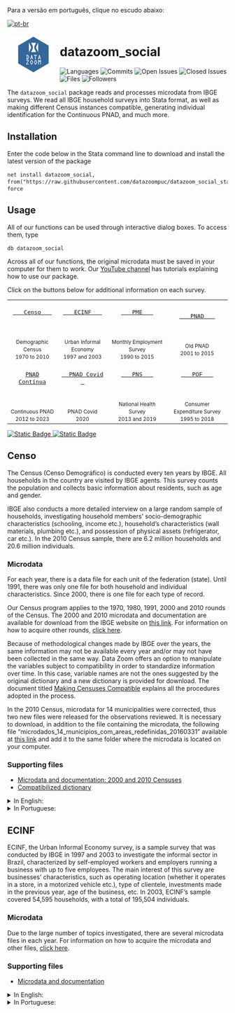 
Para a versão em português, clique no escudo abaixo:
<!-- badges: start -->
[![pt-br](https://img.shields.io/badge/lang-pt--br-blue.svg)](https://github.com/datazoompuc/datazoom_social_Stata/blob/English-READ.ME/README.md)

<a href="https://github.com/datazoompuc/datazoom_social_Stata"><img src="https://raw.githubusercontent.com/datazoompuc/datazoom_social_stata/master/logo.png" align="left" width="100" hspace="10" vspace="6"></a>

<!-- README.md is generated from README.Rmd. Please edit that file -->

# datazoom_social

<!-- badges: start -->

![Languages](https://img.shields.io/github/languages/count/datazoompuc/datazoom_social_Stata?style=flat)
![Commits](https://img.shields.io/github/commit-activity/y/datazoompuc/datazoom_social_Stata?style=flat)
![Open
Issues](https://img.shields.io/github/issues-raw/datazoompuc/datazoom_social_Stata?style=flat)
![Closed
Issues](https://img.shields.io/github/issues-closed-raw/datazoompuc/datazoom_social_Stata?style=flat)
![Files](https://img.shields.io/github/directory-file-count/datazoompuc/datazoom_social_Stata?style=flat)
![Followers](https://img.shields.io/github/followers/datazoompuc?style=flat)
<!-- badges: end -->

The `datazoom_social` package reads and processes microdata from IBGE
surveys. We read all IBGE household surveys into Stata format, as well
as making different Census instances compatible, generating individual
identification for the Continuous PNAD, and much more.

## Installation <a name="instalacao"></a>

Enter the code below in the Stata command line to download and install
the latest version of the package

    net install datazoom_social, from("https://raw.githubusercontent.com/datazoompuc/datazoom_social_stata/master/") force

## Usage

All of our functions can be used through interactive dialog boxes. To
access them, type

    db datazoom_social

Across all of our functions, the original microdata must be saved in
your computer for them to work. Our [YouTube
channel](https://www.youtube.com/@datazoom9654/videos) has tutorials
explaining how to use our package.

Click on the buttons below for additional information on each survey.

|                                                                                                                                                                                |                                                                                                                                                                              |                                                                                                                                                                            |                                                                                                                                                                              |
|:------------------------------------------------------------------------------------------------------------------------------------------------------------------------------:|:----------------------------------------------------------------------------------------------------------------------------------------------------------------------------:|:--------------------------------------------------------------------------------------------------------------------------------------------------------------------------:|:----------------------------------------------------------------------------------------------------------------------------------------------------------------------------:|
|    <a href = "#censo"> <kbd> <br>    <font size = 3> Censo </font>    <br><br> </kbd> </a> <br> <br> <small> Demographic Census </small> <br> <small> 1970 to 2010 </small>    | <a href = "#ecinf"> <kbd> <br>    <font size = 3> ECINF </font>    <br><br> </kbd> </a> <br><br> <small> Urban Informal Economy </small> <br> <small> 1997 and 2003 </small> | <a href = "#pme"> <kbd> <br>    <font size = 3> PME </font>    <br><br> </kbd> </a> <br><br> <small> Monthly Employment Survey </small> <br> <small> 1990 to 2015 </small> |         <a href = "#pnad"> <kbd> <br>    <font size = 3> PNAD </font>    <br><br> </kbd> </a> <br><br> <small> Old PNAD </small> <br> <small> 2001 to 2015 </small>          |
| <a href = "#pnad-contínua"> <kbd> <br> <font size = 3> PNAD Contínua </font> <br><br> </kbd> </a> <br><br> <small> Continuous PNAD </small> <br> <small> 2012 to 2023 </small> |       <a href = "#pnad-covid"> <kbd> <br>   <font size = 3> PNAD Covid </font>   <br><br> </kbd> </a> <br><br> <small> PNAD Covid </small> <br> <small> 2020 </small>        |  <a href = "#pns"> <kbd> <br>    <font size = 3> PNS </font>    <br><br> </kbd> </a> <br><br> <small> National Health Survey </small> <br> <small> 2013 and 2019 </small>  | <a href = "#pof"> <kbd> <br>    <font size = 3> POF </font>    <br><br> </kbd> </a> <br><br> <small> Consumer Expenditure Survey </small> <br> <small> 1995 to 2018 </small> |

<a href = "#credits">![Static
Badge](https://img.shields.io/badge/Credits%20-%20PUC%20Rio%20Department%20of%20Economics%20-%20blue)
</a> <a href = "#credits"> ![Static
Badge](https://img.shields.io/badge/Citation%20-%20green) </a>

## Censo

The Census (Censo Demográfico) is conducted every ten years by IBGE. All
households in the country are visited by IBGE agents. This survey counts
the population and collects basic information about residents, such as
age and gender.

IBGE also conducts a more detailed interview on a large random sample of
households, investigating household members’ socio-demographic
characteristics (schooling, income etc.), household’s characteristics
(wall materials, plumbing etc.), and possession of physical assets
(refrigerator, car etc.). In the 2010 Census sample, there are 6.2
million households and 20.6 million individuals.

### Microdata

For each year, there is a data file for each unit of the federation
(state). Until 1991, there was only one file for both household and
individual characteristics. Since 2000, there is one file for each type
of record.

Our Census program applies to the 1970, 1980, 1991, 2000 and 2010 rounds
of the Census. The 2000 and 2010 microdata and documentation are
available for download from the IBGE website on [this
link](https://www.ibge.gov.br/estatisticas/sociais/populacao/22827-censo-2020-censo4.html?=&t=microdados).
For information on how to acquire other rounds, [click
here](https://loja.ibge.gov.br/catalogsearch/result/?q=censo).

Because of methodological changes made by IBGE over the years, the same
information may not be available every year and/or may not have been
collected in the same way. Data Zoom offers an option to manipulate the
variables subject to compatibility in order to standardize information
over time. In this case, variable names are not the ones suggested by
the original dictionary and a new dictionary is provided for download.
The document titled [Making Censuses
Compatible](https://raw.githubusercontent.com/datazoompuc/datazoom_social_stata/master/docs/Censo/compatibilizacao_en.pdf)
explains all the procedures adopted in the process.

In the 2010 Census, microdata for 14 municipalities were corrected, thus
two new files were released for the observations reviewed. It is
necessary to download, in addition to the file containing the microdata,
the following file
“microdados_14_municipios_com_areas_redefinidas_20160331” available at
[this
link](https://www.ibge.gov.br/estatisticas/sociais/saude/22827-censo-demografico-2022.html?=&t=microdados)
and add it to the same folder where the microdata is located on your
computer.

### Supporting files

- [Microdata and documentation: 2000 and 2010
  Censuses](https://www.ibge.gov.br/estatisticas/sociais/saude/22827-censo-demografico-2022.html?=&t=microdados)
- [Compatibilized
  dictionary](https://raw.githubusercontent.com/datazoompuc/datazoom_social_stata/master/docs/Censo/dicionario_compatibilizado.xlsx)

<details>
<summary>
In English:
</summary>

- [Making Censuses
  compatible](https://raw.githubusercontent.com/datazoompuc/datazoom_social_stata/master/docs/Censo/compatibilizacao_en.pdf)
- [Censo 1970
  dictionary](https://raw.githubusercontent.com/datazoompuc/datazoom_social_stata/master/docs/Censo/dicionario_1970_en.pdf)
- [Censo 1980
  dictionary](https://raw.githubusercontent.com/datazoompuc/datazoom_social_stata/master/docs/Censo/dicionario_1980_en.pdf)
- [Censo 1991
  dictionary](https://raw.githubusercontent.com/datazoompuc/datazoom_social_stata/master/docs/Censo/dicionario_1991_en.pdf)
- [Censo 2000
  dictionary](https://raw.githubusercontent.com/datazoompuc/datazoom_social_stata/master/docs/Censo/dicionario_2000_en.xlsx)
- [Censo 2010
  dictionary](https://raw.githubusercontent.com/datazoompuc/datazoom_social_stata/master/docs/Censo/dicionario_2010_en.xls)

</details>
<details>
<summary>
In Portuguese:
</summary>

- [Making Censuses
  compatible](https://raw.githubusercontent.com/datazoompuc/datazoom_social_stata/master/docs/Censo/compatibilizacao.pdf)
- [Censo 1970
  dictionary](https://raw.githubusercontent.com/datazoompuc/datazoom_social_stata/master/docs/Censo/dicionario_1970.pdf)
- [Censo 1980
  dictionary](https://raw.githubusercontent.com/datazoompuc/datazoom_social_stata/master/docs/Censo/dicionario_1980.xlsx)
- [Censo 1991
  dictionary](https://raw.githubusercontent.com/datazoompuc/datazoom_social_stata/master/docs/Censo/dicionario_1991.pdf)

</details>

## ECINF

ECINF, the Urban Informal Economy survey, is a sample survey that was
conducted by IBGE in 1997 and 2003 to investigate the informal sector in
Brazil, characterized by self-employed workers and employers running a
business with up to five employees. The main interest of this survey are
businesses’ characteristics, such as operating location (whether it
operates in a store, in a motorized vehicle etc.), type of clientele,
investments made in the previous year, age of the business, etc. In
2003, ECINF’s sample covered 54,595 households, with a total of 195,504
individuals.

### Microdata

Due to the large number of topics investigated, there are several
microdata files in each year. For information on how to acquire the
microdata and other files, [click
here](https://www.ibge.gov.br/estatisticas/sociais/trabalho/9025-economia-informal-urbana.html?=&t=downloads).

### Supporting files

- [Microdata and
  documentation](https://www.ibge.gov.br/estatisticas/sociais/trabalho/9025-economia-informal-urbana.html?=&t=downloads)

</details>
<details>
<summary>
In English:
</summary>

- [ECINF 1997
  dictionary](https://raw.githubusercontent.com/datazoompuc/datazoom_social_stata/master/docs/ECINF/dicionario_1997_en.xlsx)
- [ECINF 2003
  dictionary](https://raw.githubusercontent.com/datazoompuc/datazoom_social_stata/master/docs/ECINF/dicionario_2003_en.xlsx)

</details>
<details>
<summary>
In Portuguese:
</summary>

- [ECINF 1997
  dictionary](https://raw.githubusercontent.com/datazoompuc/datazoom_social_stata/master/docs/ECINF/dicionario_1997.doc)
- [ECINF 2003
  dictionary](https://raw.githubusercontent.com/datazoompuc/datazoom_social_stata/master/docs/ECINF/dicionario_2003.xls)

## PME

PME, the Brazilian Monthly Employment Survey, is a sample survey
conducted monthly by IBGE since 1980 in six metropolitan areas: Belo
Horizonte, Porto Alegre, Recife, Rio de Janeiro, Salvador and São Paulo.
The survey collects labor and income information from the population.
PME is mainly used to compute the main unemployment index in the country
(until 2014). It is the only IBGE survey in longitudinal format.
Households are visited for two periods of four consecutive months, eight
months apart from each other. In March 2014, PME’s sample consisted of
33,809 households with 95,122 individuals.

There are two versions of PME, traditionally called by PME Antiga (old
PME) and PME Nova (new PME). The PME Antiga is the original survey. In
2002, this survey underwent a major change in design, giving rise to the
PME Nova, with a significantly larger questionnaire and differences in
the definition of labor market participation, as well as in the rotation
scheme of the samples. Until the end of 2002, the two methodologies were
taken to the field. In December 2002, PME Antiga was closed down and
replaced by PME Nova.

PME is a panel survey, in which each household is interviewed 8 times
over a 16-months period (the household is surveyed for 4 consecutive
months, out for 8, and then returns for another 4 months of interviews).
Households are correctly identified throughout all eight interviews.
However, PME does not assign the same identification number to each
individual in the household across interviews. To reduce attrition
related to this problem, each Data Zoom package offers two
identification algorithms based on [Ribas and Soares
(2008)](https://repositorio.ipea.gov.br/handle/11058/1522). The
algorithms differ essentially according to the number of characteristics
checked in order to identify the same individual across interviews.

PME Nova was discontinued in February 2016 and replaced by the PNAD
Contínua, a quarterly survey started in the first quarter of 2012. The
two surveys coexisted between 2012 and 2016.

### Microdata

PME Antiga microdata files are separated by month, metropolitan area and
type of register (individual and household). PME Nova contains a single
file for each month including individual and household information for
all metropolitan areas.

For PME Nova (March 2002 onwards), all microdata and documentation are
available from [IBGE’s
website](https://www.ibge.gov.br/estatisticas/sociais/trabalho/9183-pesquisa-mensal-de-emprego-antiga-metodologia.html?=&t=microdados).
For information on how to acquire other waves, [click
here](https://loja.ibge.gov.br/catalogsearch/result/?q=pme).

### Supporting files

- [Microdata and documentation: PME
  Nova](https://www.ibge.gov.br/estatisticas/sociais/trabalho/9183-pesquisa-mensal-de-emprego-antiga-metodologia.html?=&t=microdados)
- [Ribas and Soares
  (2008)](https://repositorio.ipea.gov.br/handle/11058/1522)

<details>
<summary>
In English:
</summary>

- PME Antiga dictionaries: 1991 to 2000
  - [Households](https://raw.githubusercontent.com/datazoompuc/datazoom_social_stata/master/docs/PME/dicionario_pnad_antiga_1991_2000_dom_en.pdf),
    [Individuals](https://raw.githubusercontent.com/datazoompuc/datazoom_social_stata/master/docs/PME/dicionario_pnad_antiga_1991_2000_pess_en.pdf)
- PME Antiga dictionaries: 2001
  - [Households](https://raw.githubusercontent.com/datazoompuc/datazoom_social_stata/master/docs/PME/dicionario_pme_antiga_2001_dom_en.pdf),
    [Individuals](https://raw.githubusercontent.com/datazoompuc/datazoom_social_stata/master/docs/PME/dicionario_pme_antiga_2001_pess_en.pdf)
- [PME Nova
  dictionary](https://raw.githubusercontent.com/datazoompuc/datazoom_social_stata/master/docs/PME/dicionario_pme_nova_en.xls)

</details>
<details>
<summary>
In Portuguese:
</summary>

- [PME Antiga dictionary: 1991 to
  2000](https://raw.githubusercontent.com/datazoompuc/datazoom_social_stata/master/docs/PME/dicionario_pnad_antiga_1991_2000.pdf)
- [PME Antiga dictionary:
  2001](https://raw.githubusercontent.com/datazoompuc/datazoom_social_stata/master/docs/PME/dicionario_pme_antiga_2001.pdf)
- [PME Nova
  dictionary](https://raw.githubusercontent.com/datazoompuc/datazoom_social_stata/master/docs/PME/dicionario_pme_nova.xls)

</details>

## PNAD

PNAD, the Brazilian National Household Sample Survey, is a survey
conducted annually by IBGE since 1981. PNAD investigates several
characteristics of the population such as household composition,
education, labor, income and fertility. Moreover, almost every year,
there is an investigation of an additional topic, such as education,
health, professional training and food security. PNAD’s sample in 2012
consisted of 147,203 households, with 362,451 individuals.

### Microdata

Until 1990, there was only one file for both household and individual
characteristics. Since 1992, there is one file for each type of record.

Our package applies to all surveys starting in 1981. From 2001 onward,
all microdata and documentation are available from [IBGE’s
website](https://www.ibge.gov.br/estatisticas/sociais/populacao/9127-pesquisa-nacional-por-amostra-de-domicilios.html?=&t=microdados).
For information on how to acquire other rounds, [click
here](https://loja.ibge.gov.br/catalogsearch/result/?q=pnad).

Because of changes made over the years, the same information may not be
available every year and/or may not have been collected in the same way.
Specifically, there was a major reformulation of the survey in 1992,
when labor activities were redefined, together with the questionnaire
itself, leading to changes in the names of variables.

Data Zoom offers two options to manipulate the variables in order to
standardize information over time. The first option aims to adapt
variables from the 1990s and 2000s to those from the 1980s. This
implies, for instance, that variables created after 1990 - such as all
variables related to child labor - are excluded in the process. With
this option, variable names are not those suggested by the original
dictionary, so that a new dictionary is provided for download.

The second option attempts to only reconcile variables from 1992 to
2012. In this case, there are relatively few changes during the period.
Therefore, we keep the original names of all variables that did not
change or remained reasonably stable. A new dictionary is also provided.
The document [Making PNADs
compatible](https://raw.githubusercontent.com/datazoompuc/datazoom_social_stata/master/docs/PNAD/compatibilizacao_en.pdf)
explains all the procedures adopted in the process.

### Supporting files

- [Microdata and
  documentation](https://www.ibge.gov.br/estatisticas/sociais/populacao/9127-pesquisa-nacional-por-amostra-de-domicilios.html?=&t=microdados)
- [Compatibilized
  dictionary](https://raw.githubusercontent.com/datazoompuc/datazoom_social_stata/master/docs/PNAD/dicionario_compatibilizado.xlsx)

<details>
<summary>
In English:
</summary>

- [Making PNADs
  compatible](https://raw.githubusercontent.com/datazoompuc/datazoom_social_stata/master/docs/PNAD/compatibilizacao_en.pdf)
- Dicionaries for the 1980s
  - [1981](https://raw.githubusercontent.com/datazoompuc/datazoom_social_stata/master/docs/PNAD/dicionario_1981_en.pdf),
    [1982](https://raw.githubusercontent.com/datazoompuc/datazoom_social_stata/master/docs/PNAD/dicionario_1982_en.pdf),
    [1983](https://raw.githubusercontent.com/datazoompuc/datazoom_social_stata/master/docs/PNAD/dicionario_1983_en.pdf),
    [1984](https://raw.githubusercontent.com/datazoompuc/datazoom_social_stata/master/docs/PNAD/dicionario_1984_en.pdf),
    [1985](https://raw.githubusercontent.com/datazoompuc/datazoom_social_stata/master/docs/PNAD/dicionario_1985_en.pdf),
    [1986](https://raw.githubusercontent.com/datazoompuc/datazoom_social_stata/master/docs/PNAD/dicionario_1986_en.pdf),
    [1987](https://raw.githubusercontent.com/datazoompuc/datazoom_social_stata/master/docs/PNAD/dicionario_1987_en.pdf),
    [1988](https://raw.githubusercontent.com/datazoompuc/datazoom_social_stata/master/docs/PNAD/dicionario_1988_en.pdf),
    [1989](https://raw.githubusercontent.com/datazoompuc/datazoom_social_stata/master/docs/PNAD/dicionario_1989_en.pdf)
- Dicionaries for the 1990s
  - [1990](https://raw.githubusercontent.com/datazoompuc/datazoom_social_stata/master/docs/PNAD/dicionario_1990_en.pdf),
    [1992-1995
    (Domicílios)](https://raw.githubusercontent.com/datazoompuc/datazoom_social_stata/master/docs/PNAD/dicionario_1992_1995_dom_en.pdf),
    [1992-1995
    (Pessoas)](https://raw.githubusercontent.com/datazoompuc/datazoom_social_stata/master/docs/PNAD/dicionario_1992_1995_pess_en.pdf),
    [1996
    (Pessoas)](https://raw.githubusercontent.com/datazoompuc/datazoom_social_stata/master/docs/PNAD/dicionario_1996_pess_en.pdf),
    [1996-1997
    (Domicílios)](https://raw.githubusercontent.com/datazoompuc/datazoom_social_stata/master/docs/PNAD/dicionario_1996_1997_dom_en.pdf),
    [1997
    (Pessoas)](https://raw.githubusercontent.com/datazoompuc/datazoom_social_stata/master/docs/PNAD/dicionario_1997_pess_en.pdf),
    [1998
    (Pessoas)](https://raw.githubusercontent.com/datazoompuc/datazoom_social_stata/master/docs/PNAD/dicionario_1998_pess_en.pdf),
    [1998-1999
    (Domicílios)](https://raw.githubusercontent.com/datazoompuc/datazoom_social_stata/master/docs/PNAD/dicionario_1998_1999_dom_en.pdf),
    [1999
    (Pessoas)](https://raw.githubusercontent.com/datazoompuc/datazoom_social_stata/master/docs/PNAD/dicionario_1999_pess_en.pdf)
- [Dicionary for 2000-2012
  (Households)](https://raw.githubusercontent.com/datazoompuc/datazoom_social_stata/master/docs/PNAD/dicionario_2000s_dom_en.xlsx)
- [Dicionary for 2000-2012
  (Individuals)](https://raw.githubusercontent.com/datazoompuc/datazoom_social_stata/master/docs/PNAD/dicionario_2000s_pess_en.xlsx)

</details>
<details>
<summary>
In Portuguese:
</summary>

- [Making PNADs
  compatible](https://raw.githubusercontent.com/datazoompuc/datazoom_social_stata/master/docs/PNAD/compatibilizacao.pdf)
- Dicionaries for the 1980s
  - [1981](https://raw.githubusercontent.com/datazoompuc/datazoom_social_stata/master/docs/PNAD/dicionario_1981.pdf),
    [1982](https://raw.githubusercontent.com/datazoompuc/datazoom_social_stata/master/docs/PNAD/dicionario_1982.pdf),
    [1983](https://raw.githubusercontent.com/datazoompuc/datazoom_social_stata/master/docs/PNAD/dicionario_1983.pdf),
    [1984](https://raw.githubusercontent.com/datazoompuc/datazoom_social_stata/master/docs/PNAD/dicionario_1984.pdf),
    [1985](https://raw.githubusercontent.com/datazoompuc/datazoom_social_stata/master/docs/PNAD/dicionario_1985.pdf),
    [1986](https://raw.githubusercontent.com/datazoompuc/datazoom_social_stata/master/docs/PNAD/dicionario_1986.pdf),
    [1987](https://raw.githubusercontent.com/datazoompuc/datazoom_social_stata/master/docs/PNAD/dicionario_1987.pdf),
    [1988](https://raw.githubusercontent.com/datazoompuc/datazoom_social_stata/master/docs/PNAD/dicionario_1988.pdf),
    [1989](https://raw.githubusercontent.com/datazoompuc/datazoom_social_stata/master/docs/PNAD/dicionario_1989.pdf)
- Dicionaries for the 1990s
  - [1990](https://raw.githubusercontent.com/datazoompuc/datazoom_social_stata/master/docs/PNAD/dicionario_1990.pdf),
    [1992-1995
    (Domicílios)](https://raw.githubusercontent.com/datazoompuc/datazoom_social_stata/master/docs/PNAD/dicionario_1992_1995_dom.pdf),
    [1992-1995
    (Pessoas)](https://raw.githubusercontent.com/datazoompuc/datazoom_social_stata/master/docs/PNAD/dicionario_1992_1995_pess.pdf),
    [1996
    (Pessoas)](https://raw.githubusercontent.com/datazoompuc/datazoom_social_stata/master/docs/PNAD/dicionario_1996_pess.pdf),
    [1996-1997
    (Domicílios)](https://raw.githubusercontent.com/datazoompuc/datazoom_social_stata/master/docs/PNAD/dicionario_1996_1997_dom.pdf),
    [1997
    (Pessoas)](https://raw.githubusercontent.com/datazoompuc/datazoom_social_stata/master/docs/PNAD/dicionario_1997_pess.pdf),
    [1998
    (Pessoas)](https://raw.githubusercontent.com/datazoompuc/datazoom_social_stata/master/docs/PNAD/dicionario_1998_pess.pdf),
    [1998-1999
    (Domicílios)](https://raw.githubusercontent.com/datazoompuc/datazoom_social_stata/master/docs/PNAD/dicionario_1998_1999_dom.pdf),
    [1999
    (Pessoas)](https://raw.githubusercontent.com/datazoompuc/datazoom_social_stata/master/docs/PNAD/dicionario_1999_pess.pdf)
- [Dicionary for 2000-2012
  (Households)](https://raw.githubusercontent.com/datazoompuc/datazoom_social_stata/master/docs/PNAD/dicionario_2000s_dom.xlsx)
- [Dicionary for 2000-2012
  (Individuals)](https://raw.githubusercontent.com/datazoompuc/datazoom_social_stata/master/docs/PNAD/dicionario_2000s_pess.xlsx)

</details>

## PNAD Contínua

The Continuous National Household Sample Survey, PNAD Contínua, is a
survey conducted by IBGE in order to continuously produce information on
the labor market, tied to demographic and educational characteristics.
Periodically, the survey analyzes permanent additional topics, such as
child labor and other forms of work, fertility and migration, and
supplementary topics about the socioeconomic development of the country.

The survey provides monthly information to a restricted set of labor
force indicators (quarterly for workforce indicators; annually for
permanent and additional topics on workforce; and variable intervals to
additional topics). The monthly data is representative only at national
level and the rest are representative at the following geographical
level: Brazil, Major Regions, Federative Units, 20 metropolitan areas
that contain the Capital Municipalities, municipalities of the Capital
Region and the Developed integrated region of Greater Teresina.

Each quarter, about 211,000 households are interviewed, covering
approximately 16,000 census sectors of 3,500 municipalities. Selected
households are interviewed for five consecutive semesters; the
households are visited every three months. Therefore a survey of panel
data is generated. Progressively, Continuous PNAD replaced job
statistics obtained from the Monthly Employment Survey, PME, and
Brazilian National Household Sample Survey, PNAD.

Our package offers the option to create a panel, i.e., same household
survey in different visits (quarters). This panel is made as PME panels
and have two options: a simple identification or using [Ribas and
Soares](https://www.puc-rio.br/ensinopesq/ccpg/pibic/relatorio_resumo2020/download/relatorios/CCS/ECO/ECO-Maria%20Mittelbach.pdf)
methodology.

### Supporting files

- [Microdata and
  documentation](https://www.ibge.gov.br/estatisticas/multidominio/condicoes-de-vida-desigualdade-e-pobreza/17270-pnad-continua.html?=&t=microdados)
- [Report on the panel identification algorithm (in
  Portuguese)](https://www.puc-rio.br/ensinopesq/ccpg/pibic/relatorio_resumo2020/download/relatorios/CCS/ECO/ECO-Maria%20Mittelbach.pdf)

## PNAD Covid

The PNAD-Covid aims to monitor the estimated number of individuals with
symptoms associated with flu-like illness, typical of Covid-19, and its
impacts on the Brazilian labor market.

PNAD-Covid survey comprises interviews performed monthly. The survey
contemplates questions about the occurrence of the major symptoms of
COVID-19 in all residents of the household. For those who have any
symptoms, the survey asks what they did to relieve the symptoms; if they
sought medical care; and the type of health facility sought.
Additionally, questions are questions about labor and income.

### Supporting files

- [Microdata and
  documentation](https://www.ibge.gov.br/estatisticas/sociais/trabalho/27946-divulgacao-semanal-pnadcovid1.html?=&t=microdados)

## PNS

The National Health Survey, PNS, is a sample survey conducted by IBGE in
2013 in order to investigate household characteristics and aspects of
resident’s health. The research has focused on chronic non-communicable
diseases, lifestyles and access to health care. The sample of PNS
covered 80,281 households with 205,546 individuals.

### Supporting files

- [Microdata and
  documentation](https://www.ibge.gov.br/estatisticas/sociais/saude/9160-pesquisa-nacional-de-saude.html?=&t=microdados)

## POF

POF, the Brazilian Consumer Expenditure Survey, is a household survey
conducted by IBGE in order to investigate the pattern of consumption and
expenditure of the Brazilian population. Households are followed for 12
months. This survey is conducted every six or seven years starting in
1988 and covers the entire national territory. Among other uses, POF
data serves as input for the construction of consumption baskets used to
estimate IBGE consumer price indexes: IPCA (the main consumer price
index in Brazil) and INPC.

POF provides information on individuals (age, level of education and
income) and households (such as existence of sewage, walls, vehicles)
and different records for each type of expenditure for each household
and individual. The type of record depends on the expenditure frequency
and whether the expenditure is computed at the household or the
individual level. The frequency and level in which expenditures are
recorded are defined by IBGE before the interview occurs. Expenditure on
food, for example, is collected through a booklet filled out daily at
the households for seven days. Meanwhile, expenditure on hairdressing
services is recorded individually and refers to a period of 90 days.

### Microdata

There are distinct files for household and individual characteristics,
possession of durable goods, as well as for each type of expenditure.
Our package can read data from the POF editions of 1995-96, 2002-03,
2008-09, and 2017-18. For each, we offer three tools three tools. The
first one reads POF microdata files into Stata without any data
manipulation. The second tool generates a “standard” database which
contains annualized expenditures per household (or consumer unit,
i.e. family, or individual) in all items, where the items are aggregated
according to the IBGE document “Tradutores”. For the two most recent
rounds, in addition to the total amount of expenditure, two variables
are generated: one measuring the total of expenditures paid with credit
and the other measuring the total of expenditures paid in kind
(donations etc.). Finally, the third tool allows the user to create her
own consumption basket and obtain its expenditure value. In this case,
it is possible to obtain expenditures in a more disaggregated level than
those obtained from the standard database.

### Supporting files

- [Microdata and
  documentation](https://www.ibge.gov.br/estatisticas/sociais/populacao/24786-pesquisa-de-orcamentos-familiares-2.html?=&t=microdados)

<details>
<summary>
In English:
</summary>

- POF 1995-96
  - [Dictionary](https://raw.githubusercontent.com/datazoompuc/datazoom_social_stata/master/docs/POF/dicionario_1995_en.pdf)
- POF 2002-03
  - [Dictionary](https://raw.githubusercontent.com/datazoompuc/datazoom_social_stata/master/docs/POF/dicionario_2002_en.pdf)
  - [Survey
    description](https://raw.githubusercontent.com/datazoompuc/datazoom_social_stata/master/docs/POF/descricao_2002_en.pdf)
  - [Variable
    description](https://raw.githubusercontent.com/datazoompuc/datazoom_social_stata/master/docs/POF/variaveis_2002_en.xls)
- POF 2008-09
  - [Survey
    description](https://raw.githubusercontent.com/datazoompuc/datazoom_social_stata/master/docs/POF/descricao_2008_en.pdf)
  - [Variable
    description](https://raw.githubusercontent.com/datazoompuc/datazoom_social_stata/master/docs/POF/variaveis_2008_en.xls)
  - [Translator for food item
    codes](https://raw.githubusercontent.com/datazoompuc/datazoom_social_stata/master/docs/POF/tradutor_alimentos_2008_en.pdf)
  - [Translator for expense
    codes](https://raw.githubusercontent.com/datazoompuc/datazoom_social_stata/master/docs/POF/tradutor_despesas_2008_en.pdf)
  - [Translator for income
    codes](https://raw.githubusercontent.com/datazoompuc/datazoom_social_stata/master/docs/POF/tradutor_renda_2008_en.pdf)

</details>

## Auxiliary Programs (Dictionaries)

Most of the package programs encounter original data stored in *.txt*
format, which requires dictionaries – *.dct* format in Stata – to be
read. The result is a volume of dictionaries that exceeds the 100-file
limit allowed for a Stata package to be installed. Therefore, individual
dictionaries are compressed into a single *.dta* file, read within each
program. Both functions are defined in the file *read_compdct.ado*.

The first program defined in this file is `write_compdct`, which can be
used as follows: after running the *.ado* file to define the function,
simply use the code:

    write_compdct, folder("/folder with dictionaries") saving("/path/dict.dta")

The function then reads all *.dct* files present in the folder and
combines them into the *dict.dta* file, with each dictionary identified
by a variable with its name.

To transform this compressed file back into the original dictionary, we
reccomend using the `read_compdct` program:

    read_compdct, compdct("dict.dta") dict_name("original_dict") out("extracted_dict.dct")

which extracts the *original_dict* from the *dict.dta* file and saves it
as *extracted_dict.dct*. As an example, see the use of this function in
the `datazoom_pnadcontinua` program:

    tempfile dic // Temporary file where the extracted .dct will be saved

    findfile dict.dta // Finds the dict.dta file saved by the package installation
                      // in the /ado/ folder and stores the path to it in the r(fn) 
                      //macro.

    read_compdct, compdct("`r(fn)'") dict_name("pnadcontinua`lang'") out("`dic'")
      // Reads the compacted dict.dta dictionary, extracts the pnadcontinua 
      // dictionary (or pnadcontinua_en, `lang` is empty or "_en"), and saves the 
      // final file in the tempfile dic, which is used to read the data.

For our internal organization, each folder corresponding to a program
stores the dictionaries in the */dct/* sub-folder. All these
dictionaries are also stored together in the */dct/* folder directly,
which is used to generate the *dict.dta* file using `write_compdct`.
Note that no *.dct* files are actually listed in the
*datazoom_social.pkg* file, and therefore, they are not installed on the
user’s computer. Only the *dict.dta* file is sent.

The automated do-file `atualizacao_dict.do` is used to update
`dict.dta`.

## Credits

[Data Zoom](https://www.econ.puc-rio.br/datazoom/)is developed by a team
at the PUC-Rio Department of Economics.

To cite package `datazoom_social`, use:

> Data Zoom (2023). Data Zoom: Simplifying Access To Brazilian
> Microdata.  
> <https://www.econ.puc-rio.br/datazoom/english/index.html>

Or in BibTeX format:

    @Unpublished{DataZoom2023,
        author = {Data Zoom},
        title = {Data Zoom: Simplifying Access To Brazilian Microdata},
        url = {https://www.econ.puc-rio.br/datazoom/english/index.html},
        year = {2023},
    }
